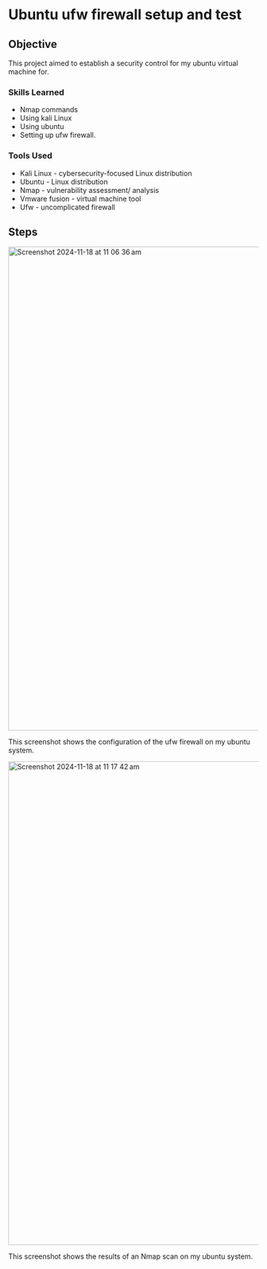 # Ubuntu ufw firewall setup and test

## Objective

This project aimed to establish a security control for my ubuntu virtual machine for.

### Skills Learned

- Nmap commands
- Using kali Linux 
- Using ubuntu
- Setting up ufw firewall.

### Tools Used

- Kali Linux - cybersecurity-focused Linux distribution
- Ubuntu - Linux distribution
- Nmap - vulnerability assessment/ analysis
- Vmware fusion - virtual machine tool
- Ufw - uncomplicated firewall

## Steps

<img width="971" alt="Screenshot 2024-11-18 at 11 06 36 am" src="https://github.com/user-attachments/assets/5a614284-0be6-4eb5-b1cd-f3fffa311490">

This screenshot shows the configuration of the ufw firewall on my ubuntu system.

<img width="971" alt="Screenshot 2024-11-18 at 11 17 42 am" src="https://github.com/user-attachments/assets/99a6cc2d-37f5-4e90-8a6c-57406694146c">

This screenshot shows the results of an Nmap scan on my ubuntu system. 
